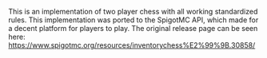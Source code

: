 This is an implementation of two player chess with all working standardized rules. This implementation was ported to the SpigotMC API, which made for a decent platform for players to play. The original release page can be seen here: https://www.spigotmc.org/resources/inventorychess%E2%99%9B.30858/
